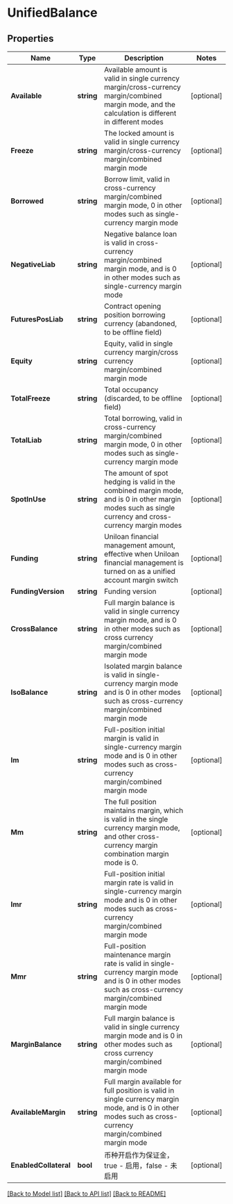 # UnifiedBalance

## Properties

Name | Type | Description | Notes
------------ | ------------- | ------------- | -------------
**Available** | **string** | Available amount is valid in single currency margin/cross-currency margin/combined margin mode, and the calculation is different in different modes | [optional] 
**Freeze** | **string** | The locked amount is valid in single currency margin/cross-currency margin/combined margin mode | [optional] 
**Borrowed** | **string** | Borrow limit, valid in cross-currency margin/combined margin mode, 0 in other modes such as single-currency margin mode | [optional] 
**NegativeLiab** | **string** | Negative balance loan is valid in cross-currency margin/combined margin mode, and is 0 in other modes such as single-currency margin mode | [optional] 
**FuturesPosLiab** | **string** | Contract opening position borrowing currency (abandoned, to be offline field) | [optional] 
**Equity** | **string** | Equity, valid in single currency margin/cross currency margin/combined margin mode | [optional] 
**TotalFreeze** | **string** | Total occupancy (discarded, to be offline field) | [optional] 
**TotalLiab** | **string** | Total borrowing, valid in cross-currency margin/combined margin mode, 0 in other modes such as single-currency margin mode | [optional] 
**SpotInUse** | **string** | The amount of spot hedging is valid in the combined margin mode, and is 0 in other margin modes such as single currency and cross-currency margin modes | [optional] 
**Funding** | **string** | Uniloan financial management amount, effective when Uniloan financial management is turned on as a unified account margin switch | [optional] 
**FundingVersion** | **string** | Funding version | [optional] 
**CrossBalance** | **string** | Full margin balance is valid in single currency margin mode, and is 0 in other modes such as cross currency margin/combined margin mode | [optional] 
**IsoBalance** | **string** | Isolated margin balance is valid in single-currency margin mode and is 0 in other modes such as cross-currency margin/combined margin mode | [optional] 
**Im** | **string** | Full-position initial margin is valid in single-currency margin mode and is 0 in other modes such as cross-currency margin/combined margin mode | [optional] 
**Mm** | **string** | The full position maintains margin, which is valid in the single currency margin mode, and other cross-currency margin combination margin mode is 0. | [optional] 
**Imr** | **string** | Full-position initial margin rate is valid in single-currency margin mode and is 0 in other modes such as cross-currency margin/combined margin mode | [optional] 
**Mmr** | **string** | Full-position maintenance margin rate is valid in single-currency margin mode and is 0 in other modes such as cross-currency margin/combined margin mode | [optional] 
**MarginBalance** | **string** | Full margin balance is valid in single currency margin mode and is 0 in other modes such as cross currency margin/combined margin mode | [optional] 
**AvailableMargin** | **string** | Full margin available for full position is valid in single currency margin mode, and is 0 in other modes such as cross-currency margin/combined margin mode | [optional] 
**EnabledCollateral** | **bool** | 币种开启作为保证金，true - 启用，false - 未启用 | [optional] 

[[Back to Model list]](../README.md#documentation-for-models) [[Back to API list]](../README.md#documentation-for-api-endpoints) [[Back to README]](../README.md)


